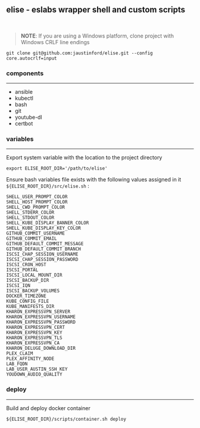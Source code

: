 ## elise - eslabs wrapper shell and custom scripts
<br />

> **NOTE**: If you are using a Windows platform, clone project with Windows CRLF line endings
```
git clone git@github.com:jaustinford/elise.git --config core.autocrlf=input
```

### components
---

- ansible
- kubectl
- bash
- git
- youtube-dl
- certbot

### variables
---

Export system variable with the location to the project directory
```
export ELISE_ROOT_DIR='/path/to/elise'
```

Ensure bash variables file exists with the following values assigned in it
<br />
`${ELISE_ROOT_DIR}/src/elise.sh` :
```
SHELL_USER_PROMPT_COLOR
SHELL_HOST_PROMPT_COLOR
SHELL_CWD_PROMPT_COLOR
SHELL_STDERR_COLOR
SHELL_STDOUT_COLOR
SHELL_KUBE_DISPLAY_BANNER_COLOR
SHELL_KUBE_DISPLAY_KEY_COLOR
GITHUB_COMMIT_USERNAME
GITHUB_COMMIT_EMAIL
GITHUB_DEFAULT_COMMIT_MESSAGE
GITHUB_DEFAULT_COMMIT_BRANCH
ISCSI_CHAP_SESSION_USERNAME
ISCSI_CHAP_SESSION_PASSWORD
ISCSI_CRON_HOST
ISCSI_PORTAL
ISCSI_LOCAL_MOUNT_DIR
ISCSI_BACKUP_DIR
ISCSI_IQN
ISCSI_BACKUP_VOLUMES
DOCKER_TIMEZONE
KUBE_CONFIG_FILE
KUBE_MANIFESTS_DIR
KHARON_EXPRESSVPN_SERVER
KHARON_EXPRESSVPN_USERNAME
KHARON_EXPRESSVPN_PASSWORD
KHARON_EXPRESSVPN_CERT
KHARON_EXPRESSVPN_KEY
KHARON_EXPRESSVPN_TLS
KHARON_EXPRESSVPN_CA
KHARON_DELUGE_DOWNLOAD_DIR
PLEX_CLAIM
PLEX_AFFINITY_NODE
LAB_FQDN
LAB_USER_AUSTIN_SSH_KEY
YOUDOWN_AUDIO_QUALITY
```

### deploy
---

Build and deploy docker container
```
${ELISE_ROOT_DIR}/scripts/container.sh deploy
```
